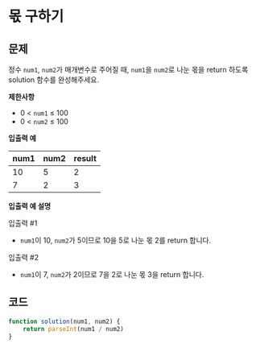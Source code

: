 # 몫 구하기

## 문제

정수 `num1`, `num2`가 매개변수로 주어질 때, `num1`을 `num2`로 나눈 몫을 return 하도록 solution 함수를 완성해주세요.



**제한사항**

* 0 < `num1` ≤ 100
* 0 < `num2` ≤ 100



**입출력 예**

| num1 | num2 | result |
| ---- | ---- | ------ |
| 10   | 5    | 2      |
| 7    | 2    | 3      |



**입출력 예 설명**

입출력 #1

* `num1`이 10, `num2`가 5이므로 10을 5로 나눈 몫 2를 return 합니다.

입출력 #2

* `num1`이 7, `num2`가 2이므로 7을 2로 나눈 몫 3을 return 합니다.



## 코드&#x20;

```javascript
function solution(num1, num2) {
    return parseInt(num1 / num2)
}
```
